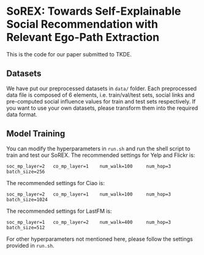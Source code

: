 # SoREX: Towards Self-Explainable Social Recommendation with Relevant Ego-Path Extraction

This is the code for our paper submitted to TKDE.

## Datasets

We have put our preprocessed datasets in `data/` folder. Each preprocessed data file is composed of 6 elements, i.e. train/val/test sets, social links and pre-computed social influence values for train and test sets respectively. If you want to use your own datasets, please transform them into the required data format. 

## Model Training

You can modify the hyperparameters in `run.sh` and run the shell script to train and test our SoREX. The recommended settings for Yelp and Flickr is:

``
soc_mp_layer=2  
co_mp_layer=1   
num_walk=100    
num_hop=3       
batch_size=256
``

The recommended settings for Ciao is:

``
soc_mp_layer=2  
co_mp_layer=1   
num_walk=100    
num_hop=3       
batch_size=1024
``

The recommended settings for LastFM is:

``
soc_mp_layer=1  
co_mp_layer=2   
num_walk=400    
num_hop=3       
batch_size=512
``

For other hyperparameters not mentioned here, please follow the settings provided in `run.sh`. 
